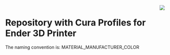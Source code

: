 <img src="icon.png" align="right" />

# Repository with Cura Profiles for Ender 3D Printer

The naming convention is: MATERIAL_MANUFACTURER_COLOR

